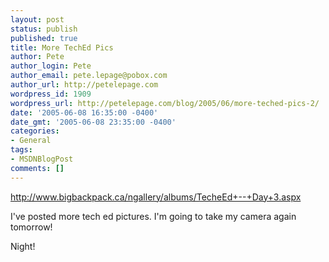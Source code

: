 ```yaml
---
layout: post
status: publish
published: true
title: More TechEd Pics
author: Pete
author_login: Pete
author_email: pete.lepage@pobox.com
author_url: http://petelepage.com
wordpress_id: 1909
wordpress_url: http://petelepage.com/blog/2005/06/more-teched-pics-2/
date: '2005-06-08 16:35:00 -0400'
date_gmt: '2005-06-08 23:35:00 -0400'
categories:
- General
tags:
- MSDNBlogPost
comments: []
---
```

<p><a href="http://www.bigbackpack.ca/ngallery/albums/TecheEd+--+Day+3.aspx" target="_blank">http://www.bigbackpack.ca/ngallery/albums/TecheEd+--+Day+3.aspx</a></p>
<p>I've posted more tech ed pictures.  I'm going to take my camera again tomorrow!  </p>
<p>Night!</p>
